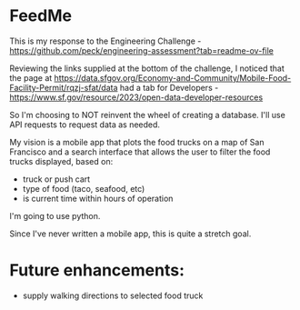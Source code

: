 # FeedMe
This is my response to the Engineering Challenge - https://github.com/peck/engineering-assessment?tab=readme-ov-file

Reviewing the links supplied at the bottom of the challenge, I noticed that the page at https://data.sfgov.org/Economy-and-Community/Mobile-Food-Facility-Permit/rqzj-sfat/data had a tab for Developers - https://www.sf.gov/resource/2023/open-data-developer-resources

So I'm choosing to NOT reinvent the wheel of creating a database.
I'll use API requests to request data as needed.

My vision is a mobile app that plots the food trucks on a map of San Francisco
and a search interface that allows the user to filter the food trucks displayed,
based on:
- truck or push cart
- type of food (taco, seafood, etc)
- is current time within hours of operation

I'm going to use python.

Since I've never written a mobile app, this is quite a stretch goal.

# Future enhancements:
- supply walking directions to selected food truck
